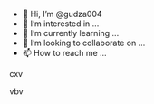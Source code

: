 - 👋 Hi, I’m @gudza004
- 👀 I’m interested in ...
- 🌱 I’m currently learning ...
- 💞️ I’m looking to collaborate on ...
- 📫 How to reach me ...

<!---
gudza004/gudza004 is a ✨ special ✨ repository because its `README.md` (this file) appears on your GitHub profile.
You can click the Preview link to take a look at your changes.
--->cxv
vbv
